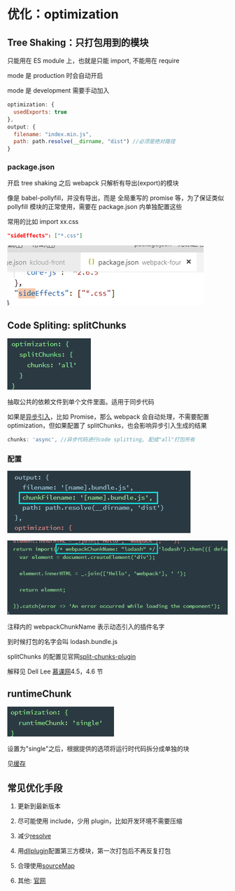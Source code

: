 # 优化：optimization

## Tree Shaking：只打包用到的模块

只能用在 ES module 上，也就是只能 import, 不能用在 require

mode 是 production 时会自动开启

mode 是 development 需要手动加入

```js
optimization: {
  usedExports: true
},
output: {
  filename: "index.min.js",
  path: path.resolve(__dirname, "dist") //必须是绝对路径
}
```

### package.json

开启 tree shaking 之后 webapck 只解析有导出(export)的模块

像是 babel-pollyfill，并没有导出，而是
全局重写的 promise 等，为了保证类似 pollyfill 模块的正常使用，需要在 package.json 内单独配置这些

常用的比如 import xx.css

```json
"sideEffects": ["*.css"]
```

![](../images/2a5812e0ebf7da17be16c40fb5ab525a.png)

## Code Spliting: splitChunks

![](../images/70183b927751d6822eb33f748fb5a7d2.png)

抽取公共的依赖文件到单个文件里面。适用于同步代码

如果是[异步引入](https://webpack.js.org/guides/code-splitting/#root)，比如 Promise，那么 webpack 会自动处理，不需要配置 optimization，但如果配置了 splitChunks，也会影响异步引入生成的结果

```js
chunks: 'async', //异步代码进行code splitting, 配成"all"打包所有
```

### 配置

![](../images/0ae65c65e1104b74f352d8c99bb3f07b.png)

![](../images/44b762acd81f5026ab44fee1c7c85776.png)

注释内的 webpackChunkName 表示动态引入的插件名字

到时候打包的名字会叫 lodash.bundle.js

splitChunks 的配置见官网[split-chunks-plugin](https://webpack.js.org/plugins/split-chunks-plugin/)

解释见 Dell Lee
[慕课网](https://coding.imooc.com/class/316.html#mid=22363)4.5，4.6 节

## runtimeChunk

![](../images/0625b83ccc4f0430ef3d5b4f8fb6172e.png)

设置为"single"之后，根据提供的选项将运行时代码拆分成单独的块

见[缓存](./10_usage.md#缓存)

## 常见优化手段

1.  更新到最新版本

2.  尽可能使用 include，少用 plugin，比如开发环境不需要压缩

3.  减少[resolve](./04_loader.md#自定义loader)

4.  用[dllplugin](./03_plugins.md#DllPlugin)配置第三方模块，第一次打包后不再反复打包

5.  合理使用[sourceMap](./06_mode.md#cheap-module-eval-source-map)
6.  其他:
    [官网](https://webpack.docschina.org/guides/build-performance/)
